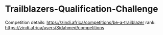 # Trailblazers-Qualification-Challenge
Competition details: https://zindi.africa/competitions/be-a-trailblazer
rank: https://zindi.africa/users/Sidahmed/competitions
